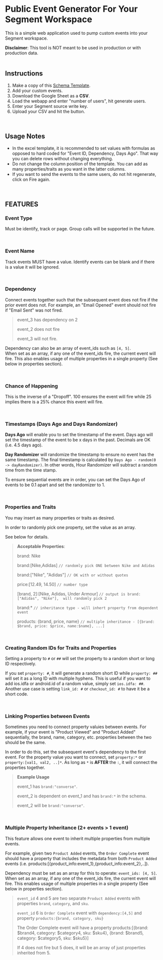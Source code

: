 # Public Event Generator For Your Segment Workspace

This is a simple web application used to pump custom events into your Segment workspace.  

**Disclaimer**:  This tool is NOT meant to be used in production or with production data. 
<br><br>

## Instructions
1. Make a copy of this [Schema Template](https://docs.google.com/spreadsheets/d/1QpgfIq1VgGBy9iMNekSR80J2JHCmDaAPwEUH8_NDWcA/edit?usp=sharing).
2. Add your custom events. 
3. Download the Google Sheet as a **CSV**.
4. Load the webapp and enter "number of users", hit generate users.  
5. Enter your Segment source write key. 
5. Upload your CSV and hit the button. 


<br>

## Usage Notes
- In the excel template, it is recommended to set values with formulas as opposed to hard coded for "Event ID, Dependency, Days Ago".  That way you can delete rows without changing everything. 
- Do not change the column position of the template.  You can add as many properties/traits as you want in the latter columns. 
- If you want to send the events to the same users, do not hit regenerate, click on Fire again. 

<br>

## FEATURES

### Event Type
Must be identify, track or page.  Group calls will be supported in the future. 

<br>

### Event Name
Track events MUST have a value.  Identify events can be blank and if there is a value it will be ignored. 

<br>

### Dependency
Connect events together such that the subsequent event does not fire if the prior event does not.  For example, an "Email Opened" event should not fire if "Email Sent" was not fired. 

> event_3 has dependency on 2 
>
> event_2 does not fire
>
> event_3 will not fire. 

Dependency can also be an array of event_ids such as `[4, 5]`.  
When set as an array, if any one of the event_ids fire, the current event will fire. 
This also enables usage of multiple properties in a single property (See below in properties section).

<br>

### Chance of Happening
This is the inverse of a "Dropoff".  100 ensures the event will fire while 25 implies there is a 25% chance this event will fire. 

<br>

### Timestamps (Days Ago and Days Randomizer)

 **Days Ago** will enable you to set the timestamp of the event.  Days ago will set the timestamp of the event to be x days in the past.  Decimals are OK (i.e. 4.5 days ago).

 **Day Randomizer** will randomize the timestamp to ensure no event has the same timestamp.  The final timestamp is calculated by `Days Ago - random(0 -> dayRandomizer)`.  In other words, Hour Randomizer will subtract a random time from the time stamp.  

 To ensure sequential events are in order, you can set the Days Ago of events to be 0.1 apart and set the randomizer to 1. 

<br>

### Properties and Traits

You may insert as many properties or traits as desired. 

In order to randomly pick one property, set the value as an array. 

See below for details.

> **Acceptable Properties**:
> 
> brand: Nike
> 
> brand:[Nike,Adidas] `// randomly pick ONE between Nike and Adidas` 
> 
> brand:["Nike", "Adidas"] `// OK with or without quotes`
> 
> price:[12.49, 14.50] `// number type`
> 
> [brand, 2]:[Nike, Adidas, Under Armour] `// output is brand:["Adidas", "Nike"],  will randomly pick 2`
>
> brand:* `// inheritance type - will inhert property from dependent event`
> 
> products: {brand, price, name} `// multiple inheritance - [{brand: $brand, price: $price, name:$name}, ...]`

<br>


### Creating Random IDs for Traits and Properties 

Setting a property to `#` or `##` will set the property to a random short or long ID respectively. 

If you set `property: #`, it will generate a random short ID while `property: ##` will set it as a long ID with multiple hyphens. This is useful if you want to add ios.idfa or android.id of a random value, simply set `ios.idfa: ##`.  Another use case is setting `link_id: #` or `checkout_id: #` to have it be a short code. 

<br>

### Linking Properties between Events 

Sometimes you need to connect property valuies between events.  For example, if your event is "Product Viewed" and "Product Added" sequentially, the brand, name, category, etc. properties between the two should be the same. 

In order to do this, set the subsequent event's dependency to the first event.  For the property value you want to connect, set `property:*` or `property:[val1, val2, ..]*`.  As long as `*` is **AFTER** the `:`, it will connect the properties together. 

> **Example Usage**
> 
> event_1 has `brand:"converse"`. 
>
> event_2 is dependent on event_1 and has `brand:*` in the schema. 
>
> event_2 will be `brand:"converse"`. 

<br>

### Multiple Property Inheritance (2+ events > 1 event)

This feature allows one event to inherit multiple properties from multiple events. 

For example, given two `Product Added` events, the `Order Complete` event should have a property that includes the metadata from both `Product Added` events (i.e. products:[{product_info:event_1},{product_info:event_2},..]). 

Dependency must be set as an array for this to operate: `event_ids: [4, 5]`.  
When set as an array, if any one of the event_ids fire, the current event will fire. 
This enables usage of multiple properties in a single property (See below in properties section).

> `event_id` 4 and 5 are two separate `Product Added` events with properties `brand`, `category`, and `sku`.
>
> `event_id` 6 is `Order Complete` event with `dependency:[4,5]` and property `products:{brand, category, sku}`
>
> The Order Complete event will have a property products:[{brand: $brand4, category: $category4, sku: $sku4}, {brand: $brand5, category: $category5, sku: $sku5}]
> 
> If 4 does not fire but 5 does, it will be an array of just properties inherited from 5.  